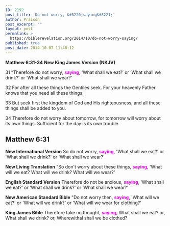 ```yaml
---
ID: 2192
post_title: 'Do not worry, &#8220;saying&#8221;'
author: Praison
post_excerpt: ""
layout: post
permalink: >
  https://biblerevelation.org/2014/10/do-not-worry-saying/
published: true
post_date: 2014-10-07 11:48:12
---
```

<strong>Matthew 6:31-34</strong>
<strong> New King James Version (NKJV)</strong>

31 “Therefore do not worry, <span style="color: #ff00ff;"><strong>saying</strong></span>, ‘What shall we eat?’ or ‘What shall we drink?’ or ‘What shall we wear?’

32 For after all these things the Gentiles seek. For your heavenly Father knows that you need all these things.

33 But seek first the kingdom of God and His righteousness, and all these things shall be added to you.

34 Therefore do not worry about tomorrow, for tomorrow will worry about its own things. Sufficient for the day is its own trouble.
<h2><strong>Matthew 6:31</strong></h2>
<strong>New International Version</strong>
So do not worry, <span style="color: #ff00ff;"><strong>saying</strong></span>, 'What shall we eat?' or 'What shall we drink?' or 'What shall we wear?'

<strong>New Living Translation</strong>
"So don't worry about these things, <span style="color: #ff00ff;"><strong>saying</strong></span>, 'What will we eat? What will we drink? What will we wear?'

<strong>English Standard Version</strong>
Therefore do not be anxious, <span style="color: #ff00ff;"><strong>saying</strong></span>, ‘What shall we eat?’ or ‘What shall we drink?’ or ‘What shall we wear?’

<strong>New American Standard Bible</strong>
"Do not worry then, <span style="color: #ff00ff;"><strong>saying</strong></span>, 'What will we eat?' or 'What will we drink?' or 'What will we wear for clothing?'

<strong>King James Bible</strong>
Therefore take no thought, <span style="color: #ff00ff;"><strong>saying</strong></span>, What shall we eat? or, What shall we drink? or, Wherewithal shall we be clothed?